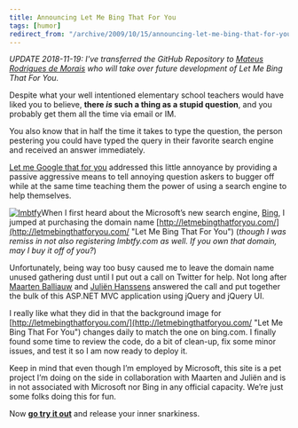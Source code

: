 ```yaml
---
title: Announcing Let Me Bing That For You
tags: [humor]
redirect_from: "/archive/2009/10/15/announcing-let-me-bing-that-for-you.aspx/"
---
```


_UPDATE 2018-11-19: I've transferred the GitHub Repository to [Mateus Rodrigues de Morais](https://github.com/mateusrodrigues) who will take over future development of Let Me Bing That For You._

Despite what your well intentioned elementary school teachers would have liked you to believe, **there *is* such a thing as a stupid question**, and you probably get them all the time via email or IM.

You also know that in half the time it takes to type the question, the person pestering you could have typed the query in their favorite search engine and received an answer immediately.

[Let me Google that for you](http://lmgtfy.com/ "Let Me Google That For You") addressed this little annoyance by providing a passive aggressive means to tell annoying question askers to bugger off while at the same time teaching them the power of using a search engine to help themselves.

[![lmbtfy](https://haacked.com/assets/images/haacked_com/WindowsLiveWriter/AnnouncingLetMeBingThatForYou_D717/lmbtfy_thumb.png "lmbtfy")](https://haacked.com/assets/images/haacked_com/WindowsLiveWriter/AnnouncingLetMeBingThatForYou_D717/lmbtfy_2.png)When
I first heard about the Microsoft’s new search engine, [Bing](http://bing.com/ "Bing"), I jumped at purchasing the domain name
[http://letmebingthatforyou.com/](http://letmebingthatforyou.com/ "Let Me Bing That For You")
(*though I was remiss in not also registering lmbtfy.com as well. If you own that domain, may I buy it off of you?*)

Unfortunately, being way too busy caused me to leave the domain name unused gathering dust until I put out a call on Twitter for help. Not long after [Maarten Balliauw](http://blog.maartenballiauw.be/ "Maarten's Blog") and [Juliën Hanssens](http://hanssens.org/ "JHannsen's blog") answered the call and put together the bulk of this ASP.NET MVC application using jQuery and jQuery UI.

I really like what they did in that the background image for [http://letmebingthatforyou.com/](http://letmebingthatforyou.com/ "Let Me Bing That For You") changes daily to match the one on bing.com. I finally found some time to review the code, do a bit of clean-up, fix some minor issues, and test it so I am now ready to deploy it.

Keep in mind that even though I’m employed by Microsoft, this site is a pet project I’m doing on the side in collaboration with Maarten and Juliën and is in not associated with Microsoft nor Bing in any official capacity. We’re just some folks doing this for fun.

Now [**go try it out**](http://letmebingthatforyou.com/ "Let Me Bing That For You") and release your inner snarkiness.

